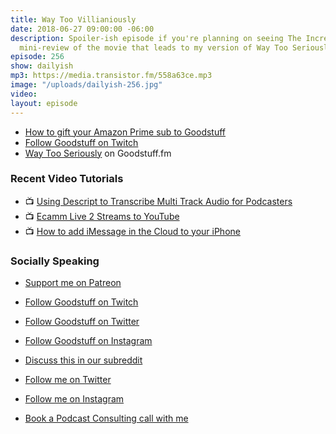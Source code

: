```yaml
---
title: Way Too Villianiously
date: 2018-06-27 09:00:00 -06:00
description: Spoiler-ish episode if you're planning on seeing The Incredibles 2. A
  mini-review of the movie that leads to my version of Way Too Seriously.
episode: 256
show: dailyish
mp3: https://media.transistor.fm/558a63ce.mp3
image: "/uploads/dailyish-256.jpg"
video: 
layout: episode
---
```


* [How to gift your Amazon Prime sub to Goodstuff](https://www.youtube.com/watch?v=qHJSGyFtLHM)
* [Follow Goodstuff on Twitch](https://www.twitch.tv/goodstuff_fm)
* [Way Too Seriously](https://goodstuff.fm/wts/) on Goodstuff.fm

### Recent Video Tutorials

* 📺 [Using Descript to Transcribe Multi Track Audio for Podcasters](https://www.youtube.com/watch?v=wRWttnLOQiE)
* 📺 [Ecamm Live 2 Streams to YouTube](https://www.youtube.com/watch?v=lpr267l4VDM)
* 📺 [How to add iMessage in the Cloud to your iPhone](https://www.youtube.com/watch?v=-nrIxRkmFeo)

### Socially Speaking

* [Support me on Patreon](https://www.patreon.com/ichris)

* [Follow Goodstuff on Twitch](https://www.twitch.tv/goodstuff_fm)
* [Follow Goodstuff on Twitter](https://twitter.com/goodstufffm)
* [Follow Goodstuff on Instagram](https://www.instagram.com/goodstuff_fm/)
* [Discuss this in our subreddit](https://www.reddit.com/r/Goodstuff_fm/)

* [Follow me on Twitter](https://www.twitter.com/ichris)
* [Follow me on Instagram](https://www.instagram.com/ichrisv2/)
* [Book a Podcast Consulting call with me](https://calendly.com/ichris/podcast-consulting-call)
